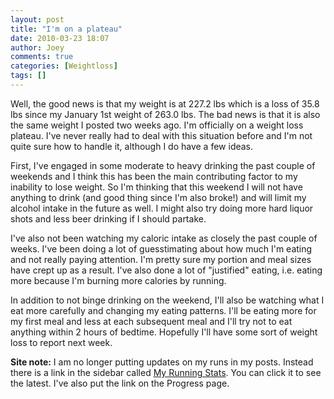 ```yaml
---
layout: post
title: "I'm on a plateau"
date: 2010-03-23 18:07
author: Joey
comments: true
categories: [Weightloss]
tags: []
---
```

Well, the good news is that my weight is at 227.2 lbs which is a loss of 35.8 lbs since my January 1st weight of 263.0 lbs.  The bad news is that it is also the same weight I posted two weeks ago.  I'm officially on a weight loss plateau.  I've never really had to deal with this situation before and I'm not quite sure how to handle it, although I do have a few ideas.

First, I've engaged in some moderate to heavy drinking the past couple of weekends and I think this has been the main contributing factor to my inability to lose weight.  So I'm thinking that this weekend I will not have anything to drink (and good thing since I'm also broke!) and will limit my alcohol intake in the future as well.  I might also try doing more hard liquor shots and less beer drinking if I should partake.

I've also not been watching my caloric intake as closely the past couple of weeks.  I've been doing a lot of guesstimating about how much I'm eating and not really paying attention.  I'm pretty sure my portion and meal sizes have crept up as a result.  I've also done a lot of "justified" eating, i.e. eating more because I'm burning more calories by running.

In addition to not binge drinking on the weekend, I'll also be watching what I eat more carefully and changing my eating patterns.  I'll be eating more for my first meal and less at each subsequent meal and I'll try not to eat anything within 2 hours of bedtime.  Hopefully I'll have some sort of weight loss to report next week.

**Site note:** I am no longer putting updates on my runs in my posts.  Instead there is a link in the sidebar called [My Running Stats](http://www.runningahead.com/logs/4f7d3c575b9f42c3b8e8865f58985273).  You can click it to see the latest.  I've also put the link on the Progress page.
